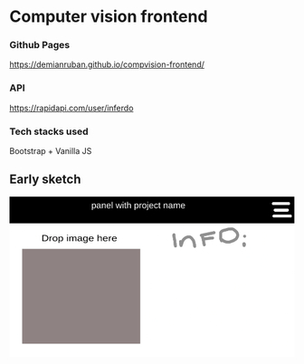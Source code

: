 # Computer vision frontend
### Github Pages
https://demianruban.github.io/compvision-frontend/
### API
https://rapidapi.com/user/inferdo
### Tech stacks used
Bootstrap + Vanilla JS
## Early sketch
![img](sketch.png)
